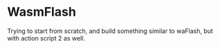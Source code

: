 # WasmFlash
Trying to start from scratch, and build something similar to waFlash, but with action script 2 as well.
